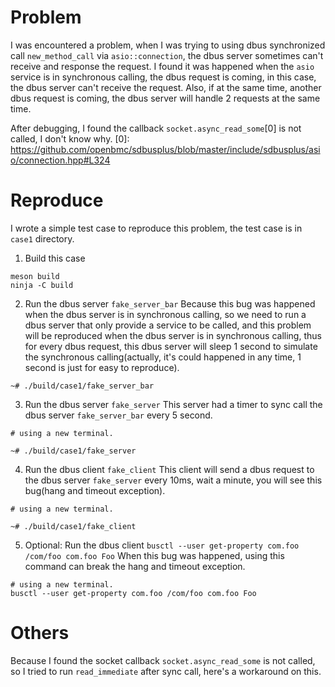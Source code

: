 # Problem
I was encountered a problem, when I was trying to using dbus synchronized call `new_method_call`
via `asio::connection`, the dbus server sometimes can't receive and response the request.
I found it was happened when the `asio` service is in synchronous calling,
the dbus request is coming, in this case, the dbus server can't receive the request. Also, if
at the same time, another dbus request is coming, the dbus server will handle 2 requests at
the same time.

After debugging, I found the callback `socket.async_read_some`[0] is not called, I don't know
why.
[0]: https://github.com/openbmc/sdbusplus/blob/master/include/sdbusplus/asio/connection.hpp#L324


# Reproduce
I wrote a simple test case to reproduce this problem, the test case is in `case1` directory.

1. Build this case
```
meson build
ninja -C build
```

2. Run the dbus server `fake_server_bar`
Because this bug was happened when the dbus server is in synchronous calling, so we need to
run a dbus server that only provide a service to be called, and this problem will be reproduced
when the dbus server is in synchronous calling, thus for every dbus request, this dbus server
will sleep 1 second to simulate the synchronous calling(actually, it's could happened in any time,
1 second is just for easy to reproduce).

```
~# ./build/case1/fake_server_bar
```

3. Run the dbus server `fake_server`
This server had a timer to sync call the dbus server `fake_server_bar` every 5 second.

```
# using a new terminal.

~# ./build/case1/fake_server
```

4. Run the dbus client `fake_client`
This client will send a dbus request to the dbus server `fake_server` every 10ms,
wait a minute, you will see this bug(hang and timeout exception).

```
# using a new terminal.

~# ./build/case1/fake_client

```

5. Optional: Run the dbus client `busctl --user get-property com.foo /com/foo com.foo Foo`
When this bug was happened, using this command can break the hang and timeout exception.
```
# using a new terminal.
busctl --user get-property com.foo /com/foo com.foo Foo
```

# Others
Because I found the socket callback `socket.async_read_some` is not called, so I tried to
run `read_immediate` after sync call, here's a workaround on this.


